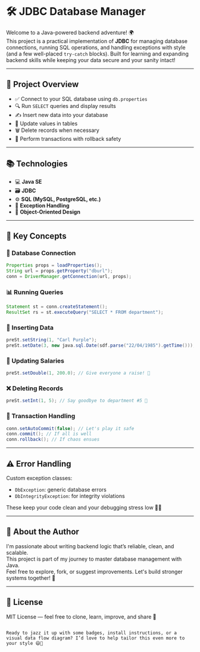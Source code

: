 # 🛠️ JDBC Database Manager

Welcome to a Java-powered backend adventure! 🌍  
This project is a practical implementation of **JDBC** for managing database connections, running SQL operations, and handling exceptions with style (and a few well-placed `try-catch` blocks). Built for learning and expanding backend skills while keeping your data secure and your sanity intact!

---

## 📂 Project Overview

- ✅ Connect to your SQL database using `db.properties`
- 🔍 Run `SELECT` queries and display results
- ✍️ Insert new data into your database
- 🧾 Update values in tables
- 🗑️ Delete records when necessary
- 🔄 Perform transactions with rollback safety

---

## 📚 Technologies

- 💻 **Java SE**
- 🗃️ **JDBC**
- ⚙️ **SQL (MySQL, PostgreSQL, etc.)**
- 🧩 **Exception Handling**
- 🧠 **Object-Oriented Design**

---

## 🧠 Key Concepts

### 📡 Database Connection
```java
Properties props = loadProperties();
String url = props.getProperty("dburl");
conn = DriverManager.getConnection(url, props);
```

### 📊 Running Queries
```java
Statement st = conn.createStatement();
ResultSet rs = st.executeQuery("SELECT * FROM department");
```

### 📝 Inserting Data
```java
preSt.setString(1, "Carl Purple");
preSt.setDate(3, new java.sql.Date(sdf.parse("22/04/1985").getTime()));
```

### 💸 Updating Salaries
```java
preSt.setDouble(1, 200.0); // Give everyone a raise! 🎉
```

### ❌ Deleting Records
```java
preSt.setInt(1, 5); // Say goodbye to department #5 👋
```

### 🔄 Transaction Handling
```java
conn.setAutoCommit(false); // Let's play it safe
conn.commit(); // If all is well
conn.rollback(); // If chaos ensues
```

---

## ⚠️ Error Handling

Custom exception classes:
- `DbException`: generic database errors
- `DbIntegrityException`: for integrity violations

These keep your code clean and your debugging stress low 💆‍♂️

---

## 🙋 About the Author

I'm passionate about writing backend logic that’s reliable, clean, and scalable.  
This project is part of my journey to master database management with Java.  
Feel free to explore, fork, or suggest improvements. Let's build stronger systems together! 🚀

---

## 📄 License

MIT License — feel free to clone, learn, improve, and share 💚

```

Ready to jazz it up with some badges, install instructions, or a visual data flow diagram? I’d love to help tailor this even more to your style 😄📘
```
